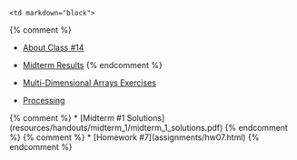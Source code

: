	<td markdown="block">

{% comment %}
* [About Class #14](slides/14/meta.html)
* [Midterm Results](slides/14/midterm.html)
{% endcomment %}

* [Multi-Dimensional Arrays Exercises](slides/14/nested-arrays-exercises.html)
* [Processing](slides/14/processing.html)
</td>
	<td markdown="block">
   {% comment %}
* [Midterm #1 Solutions](resources/handouts/midterm_1/midterm_1_solutions.pdf)
   {% endcomment %}
</td>
	<td markdown="block">
   {% comment %}
* [Homework #7](assignments/hw07.html)
   {% endcomment %}
</td>
